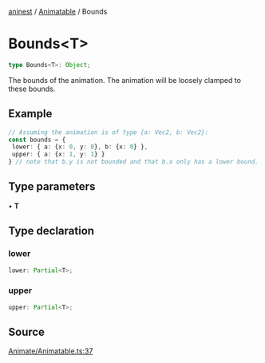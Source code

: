[aninest](../../index.md) / [Animatable](../index.md) / Bounds

# Bounds\<T\>

```ts
type Bounds<T>: Object;
```

The bounds of the animation. The animation will be loosely clamped to these bounds.

## Example

```ts
// Assuming the animation is of type {a: Vec2, b: Vec2}:
const bounds = {
 lower: { a: {x: 0, y: 0}, b: {x: 0} },
 upper: { a: {x: 1, y: 1} }
} // note that b.y is not bounded and that b.x only has a lower bound. This is perfectly valid.
```

## Type parameters

• **T**

## Type declaration

### lower

```ts
lower: Partial<T>;
```

### upper

```ts
upper: Partial<T>;
```

## Source

[Animate/Animatable.ts:37](https://github.com/zphrs/aninest/blob/2327e64/src/Animate/Animatable.ts#L37)

